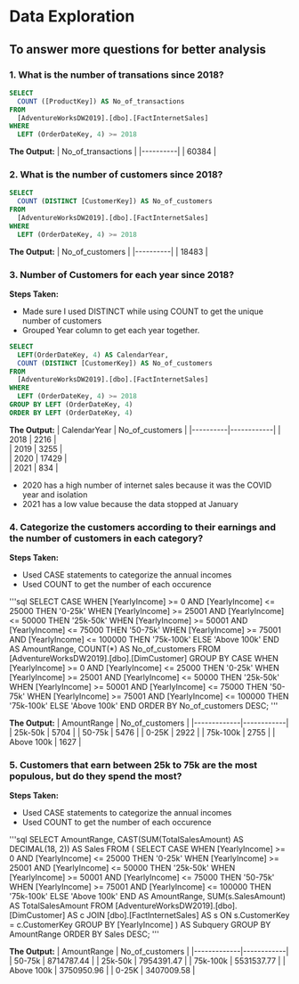 # **Data Exploration**

## To answer more questions for better analysis

### 1. What is the number of transations since 2018?

```sql
SELECT 
  COUNT ([ProductKey]) AS No_of_transactions
FROM 
  [AdventureWorksDW2019].[dbo].[FactInternetSales]
WHERE
  LEFT (OrderDateKey, 4) >= 2018
```

**The Output:**
| No_of_transactions  | 
|----------|
| 60384 | 

### 2. What is the number of customers since 2018?

```sql
SELECT  
  COUNT (DISTINCT [CustomerKey]) AS No_of_customers
FROM 
  [AdventureWorksDW2019].[dbo].[FactInternetSales]
WHERE
  LEFT (OrderDateKey, 4) >= 2018
```

**The Output:**
| No_of_customers  | 
|----------|
| 18483 | 



### 3. Number of Customers for each year since 2018?

**Steps Taken:**

- Made sure I used DISTINCT while using COUNT to get the unique number of customers
- Grouped Year column to get each year together.

```sql
SELECT 
  LEFT(OrderDateKey, 4) AS CalendarYear,
  COUNT (DISTINCT [CustomerKey]) AS No_of_customers
FROM 
  [AdventureWorksDW2019].[dbo].[FactInternetSales]
WHERE
  LEFT (OrderDateKey, 4) >= 2018
GROUP BY LEFT (OrderDateKey, 4)
ORDER BY LEFT (OrderDateKey, 4)
```

**The Output:**
| CalendarYear  | No_of_customers       | 
|----------|------------|
| 2018 | 2216 |  
| 2019 | 3255 |  
| 2020 | 17429 |  
| 2021 | 834 | 

- 2020 has a high number of internet sales because it was the COVID year and isolation
- 2021 has a low value because the data stopped at January


### 4. Categorize the customers according to their earnings and the number of customers in each category?
**Steps Taken:**

- Used CASE statements to categorize the annual incomes
- Used COUNT to get the number of each occurence

'''sql
SELECT 
  CASE 
    WHEN [YearlyIncome] >= 0 AND [YearlyIncome] <= 25000 THEN '0-25k' 
    WHEN [YearlyIncome] >= 25001 AND [YearlyIncome] <= 50000 THEN '25k-50k' 
    WHEN [YearlyIncome] >= 50001 AND [YearlyIncome] <= 75000 THEN '50-75k' 
    WHEN [YearlyIncome] >= 75001 AND [YearlyIncome] <= 100000 THEN '75k-100k' 
    ELSE 'Above 100k' 
  END AS AmountRange,
  COUNT(*) AS No_of_customers
FROM 
  [AdventureWorksDW2019].[dbo].[DimCustomer] 
GROUP BY 
  CASE 
    WHEN [YearlyIncome] >= 0 AND [YearlyIncome] <= 25000 THEN '0-25k' 
    WHEN [YearlyIncome] >= 25001 AND [YearlyIncome] <= 50000 THEN '25k-50k' 
    WHEN [YearlyIncome] >= 50001 AND [YearlyIncome] <= 75000 THEN '50-75k' 
    WHEN [YearlyIncome] >= 75001 AND [YearlyIncome] <= 100000 THEN '75k-100k' 
    ELSE 'Above 100k' 
  END
ORDER BY No_of_customers DESC;
'''

**The Output:**
| AmountRange  | No_of_customers |
|-------------|------------|
| 25k-50k       | 5704       |
| 50-75k     | 5476       |
| 0-25K     | 2922       |
| 75k-100k    | 2755       |
| Above 100k  | 1627       |

### 5. Customers that earn between 25k to 75k are the most populous, but do they spend the most?
**Steps Taken:**

- Used CASE statements to categorize the annual incomes
- Used COUNT to get the number of each occurence

'''sql
SELECT 
  AmountRange,
  CAST(SUM(TotalSalesAmount) AS DECIMAL(18, 2)) AS Sales
FROM (
  SELECT 
    CASE 
      WHEN [YearlyIncome] >= 0 AND [YearlyIncome] <= 25000 THEN '0-25k' 
      WHEN [YearlyIncome] >= 25001 AND [YearlyIncome] <= 50000 THEN '25k-50k' 
      WHEN [YearlyIncome] >= 50001 AND [YearlyIncome] <= 75000 THEN '50-75k' 
      WHEN [YearlyIncome] >= 75001 AND [YearlyIncome] <= 100000 THEN '75k-100k' 
      ELSE 'Above 100k' 
    END AS AmountRange,
    SUM(s.SalesAmount) AS TotalSalesAmount
  FROM 
    [AdventureWorksDW2019].[dbo].[DimCustomer] AS c
  JOIN [dbo].[FactInternetSales] AS s
  ON s.CustomerKey = c.CustomerKey
  GROUP BY [YearlyIncome]
) AS Subquery
GROUP BY AmountRange
ORDER BY Sales DESC;
'''


**The Output:**
| AmountRange  | No_of_customers |
|-------------|------------|
| 50-75k       | 8714787.44   |
| 25k-50k     | 7954391.47   |
| 75k-100k     | 5531537.77   |
| Above 100k    | 3750950.96   |
| 0-25K  | 3407009.58   |
